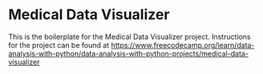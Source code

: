 # Medical Data Visualizer

This is the boilerplate for the Medical Data Visualizer project. Instructions for the project can be found at https://www.freecodecamp.org/learn/data-analysis-with-python/data-analysis-with-python-projects/medical-data-visualizer
